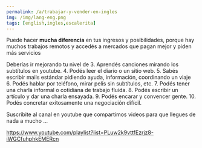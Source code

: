 ```yaml
---
permalink: /a/trabajar-y-vender-en-ingles
img: /img/lang-eng.png
tags: [english,ingles,escalerita]
---
```


Puede hacer __mucha diferencia__ en tus ingresos y posibilidades, porque hay muchos trabajos remotos y accedés a mercados que pagan mejor y piden más servicios 

Deberías ir mejorando tu nivel de
3. Aprendés canciones mirando los subtítulos en youtube.
4. Podés leer el diario o un sitio web.
5. Sabés escribir mails estándar pidiendo ayuda, información, coordinando un viaje
6. Podés hablar por teléfono, mirar pelis sin subtítulos, etc.
7. Podés tener una charla informal o cotidiana de trabajo fluida.
8. Podés escribir un artículo y dar una charla ensayada.
9. Podés encarar y convencer gente.
10. Podés concretar exitosamente una negociación difícil.

Suscribite al canal en youtube que compartimos videos para que llegues de nada a mucho ...

<https://www.youtube.com/playlist?list=PLuw2k9vttfEzrjz8-iWGCfuhphkEMERcn>
